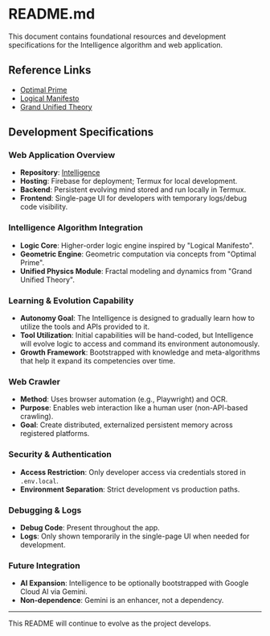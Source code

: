 # README.md

This document contains foundational resources and development specifications for the Intelligence algorithm and web application.

## Reference Links

- [Optimal Prime](https://github.com/NataliaTanyatia/Optimal-Prime.git)
- [Logical Manifesto](https://github.com/NataliaTanyatia/Logical-Manifesto.git)
- [Grand Unified Theory](https://github.com/NataliaTanyatia/Grand-Unified-Theory.git)

## Development Specifications

### Web Application Overview

- **Repository**: [Intelligence](https://github.com/NataliaTanyatia/Intelligence.git)
- **Hosting**: Firebase for deployment; Termux for local development.
- **Backend**: Persistent evolving mind stored and run locally in Termux.
- **Frontend**: Single-page UI for developers with temporary logs/debug code visibility.

### Intelligence Algorithm Integration

- **Logic Core**: Higher-order logic engine inspired by "Logical Manifesto".
- **Geometric Engine**: Geometric computation via concepts from "Optimal Prime".
- **Unified Physics Module**: Fractal modeling and dynamics from "Grand Unified Theory".

### Learning & Evolution Capability

- **Autonomy Goal**: The Intelligence is designed to gradually learn how to utilize the tools and APIs provided to it.
- **Tool Utilization**: Initial capabilities will be hand-coded, but Intelligence will evolve logic to access and command its environment autonomously.
- **Growth Framework**: Bootstrapped with knowledge and meta-algorithms that help it expand its competencies over time.

### Web Crawler

- **Method**: Uses browser automation (e.g., Playwright) and OCR.
- **Purpose**: Enables web interaction like a human user (non-API-based crawling).
- **Goal**: Create distributed, externalized persistent memory across registered platforms.

### Security & Authentication

- **Access Restriction**: Only developer access via credentials stored in `.env.local`.
- **Environment Separation**: Strict development vs production paths.

### Debugging & Logs

- **Debug Code**: Present throughout the app.
- **Logs**: Only shown temporarily in the single-page UI when needed for development.

### Future Integration

- **AI Expansion**: Intelligence to be optionally bootstrapped with Google Cloud AI via Gemini.
- **Non-dependence**: Gemini is an enhancer, not a dependency.

---

This README will continue to evolve as the project develops.
